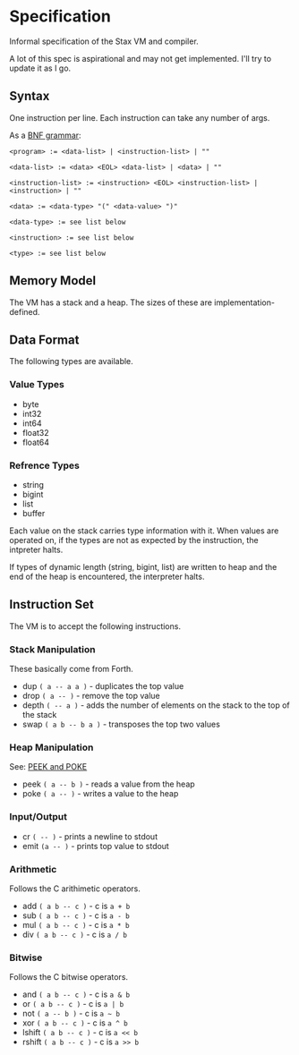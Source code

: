 # Specification

Informal specification of the Stax VM and compiler.

A lot of this spec is aspirational and may not get implemented. I'll try to update it as I go.


## Syntax

One instruction per line. Each instruction can take any number of args.

As a [BNF grammar](https://en.wikipedia.org/wiki/Backus%E2%80%93Naur_form):

```
<program> := <data-list> | <instruction-list> | ""

<data-list> := <data> <EOL> <data-list> | <data> | ""

<instruction-list> := <instruction> <EOL> <instruction-list> | <instruction> | ""

<data> := <data-type> "(" <data-value> ")"

<data-type> := see list below

<instruction> := see list below

<type> := see list below
```


## Memory Model

The VM has a stack and a heap. The sizes of these are implementation-defined.


## Data Format

The following types are available.

### Value Types

* byte
* int32
* int64
* float32
* float64

### Refrence Types

* string
* bigint
* list
* buffer

Each value on the stack carries type information with it. When values are operated on, if the types are not as expected by the instruction, the intpreter halts.

If types of dynamic length (string, bigint, list) are written to heap and the end of the heap is encountered, the interpreter halts.


## Instruction Set

The VM is to accept the following instructions.

### Stack Manipulation

These basically come from Forth.

* dup `( a -- a a )` - duplicates the top value
* drop `( a -- )` - remove the top value
* depth `( -- a )` - adds the number of elements on the stack to the top of the stack
* swap `( a b -- b a )` - transposes the top two values

### Heap Manipulation

See: [PEEK and POKE](https://en.wikipedia.org/wiki/PEEK_and_POKE)

* peek `( a -- b )` - reads a value from the heap
* poke `( a -- )` - writes a value to the heap

### Input/Output

* cr `( -- )` - prints a newline to stdout
* emit `(a -- )` - prints top value to stdout

### Arithmetic

Follows the C arithimetic operators.

* add `( a b -- c )` - c is `a + b`
* sub `( a b -- c )` - c is `a - b`
* mul `( a b -- c )` - c is `a * b`
* div `( a b -- c )` - c is `a / b`

### Bitwise

Follows the C bitwise operators.

* and `( a b -- c )` - c is `a & b`
* or `( a b -- c )` - c is `a | b`
* not `( a -- b )` - c is `a ~ b`
* xor `( a b -- c )` - c is `a ^ b`
* lshift `( a b -- c )` - c is `a << b`
* rshift `( a b -- c )` - c is `a >> b`
